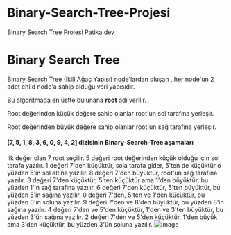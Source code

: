 # Binary-Search-Tree-Projesi
Binary Search Tree Projesi Patika.dev
# Binary Search Tree

Binary Search Tree (İkili Ağaç Yapısı) node'lardan oluşan , her node'un 2 adet child node'a sahip olduğu veri yapısıdır.





Bu algoritmada en üstte bulunana **root** adı verilir.

Root değerinden küçük değere sahip olanlar root'un sol tarafına yerleşir.

Root değerinden büyük değere sahip olanlar root'un sağ tarafına yerleşir.


#### [7, 5, 1, 8, 3, 6, 0, 9, 4, 2] dizisinin Binary-Search-Tree aşamaları

İlk değer olan 7 root seçilir. 5 değeri root değerinden küçük olduğu için sol tarafa yazılır.
1 değeri 7'den küçüktür, sola tarafa gider, 5'ten de küçüktür o yüzden 5'in sol altına yazılır.
8 değeri 7'den büyüktür, root'un sağ tarafına yazılır.
3 değeri 7'den küçüktür, 5'ten küçüktür ama 1'den büyüktür, bu yüzden 1'in sağ tarafına yazılır.
6 değeri 7'den küçüktür, 5'ten büyüktür, bu yüzden 5'in sağına yazılır.
0 değeri 7'den, 5'ten ve 1'den küçüktür, bu yüzden 0'ın soluna yazılır.
9 değeri 7'den ve 8'den büyüktür, bu yüzden 8'in sağına yazılır.
4 değeri 7'den ve 5'den küçüktür, 1'den ve 3'ten büyüktür, bu yüzden 3'ün sağına yazılır.
2 değeri 7'den ve 5'den küçüktür, 1'den büyük ama 3'den küçüktür, bu yüzden 3'ün soluna yazılır.
![image](https://user-images.githubusercontent.com/98685489/190857677-69670582-a6bf-43a3-a041-8e941891a0b3.png)






